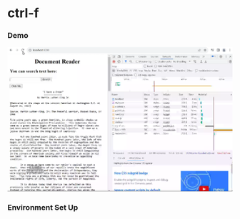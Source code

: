 # ctrl-f

### Demo
[![Demo](https://github.com/SemiXQ/ctrl-f/blob/master/demo-screenshot.png)](https://github.com/SemiXQ/ctrl-f/blob/master/demo.mp4)


### Environment Set Up
